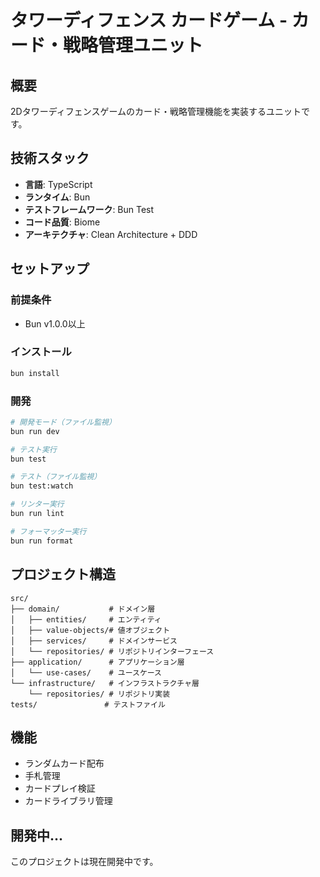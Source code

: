 # タワーディフェンス カードゲーム - カード・戦略管理ユニット

## 概要
2Dタワーディフェンスゲームのカード・戦略管理機能を実装するユニットです。

## 技術スタック
- **言語**: TypeScript
- **ランタイム**: Bun
- **テストフレームワーク**: Bun Test
- **コード品質**: Biome
- **アーキテクチャ**: Clean Architecture + DDD

## セットアップ

### 前提条件
- Bun v1.0.0以上

### インストール
```bash
bun install
```

### 開発
```bash
# 開発モード（ファイル監視）
bun run dev

# テスト実行
bun test

# テスト（ファイル監視）
bun test:watch

# リンター実行
bun run lint

# フォーマッター実行
bun run format
```

## プロジェクト構造
```
src/
├── domain/           # ドメイン層
│   ├── entities/     # エンティティ
│   ├── value-objects/# 値オブジェクト
│   ├── services/     # ドメインサービス
│   └── repositories/ # リポジトリインターフェース
├── application/      # アプリケーション層
│   └── use-cases/    # ユースケース
└── infrastructure/   # インフラストラクチャ層
    └── repositories/ # リポジトリ実装
tests/               # テストファイル
```

## 機能
- ランダムカード配布
- 手札管理
- カードプレイ検証
- カードライブラリ管理

## 開発中...
このプロジェクトは現在開発中です。